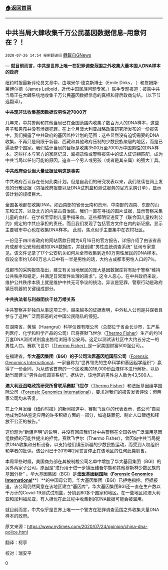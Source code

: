 ###  [:house:返回首頁](https://github.com/ourhimalayas/txt)
---

## 中共当局大肆收集千万公民基因数据信息&#8211;用意何在？！
`2020-07-26 14:54 秘密翻译组` [轉載自GNews](https://gnews.org/zh-hant/276878/)

— **就目前而言，中共是世界上唯一在犯罪调查范围之外收集大量本国人DNA样本的政府**

纽约时报最新评论员文章中，由埃米尔·德克斯博士（Emile Dirks， ）和詹姆斯·莱博尔德（James Leibold，近代中国民族问题专家。）联手专题报道：披露中共当局正在大肆系统地收集千万公民基因数据信息的真相和背后政商勾结。（以下节选翻译）。

**中共现非法收集基因数据仅男性近7000万**

几年来，中共警察和其他当局已在全国范围内收集了数百万人的DNA样本，这些男子和男孩并没有涉嫌犯罪。在上个月澳大利亚战略政策研究所发布的一份报告中，我们揭露了中共政府的基因监控计划的范围：这些显然没有迫切需要的DNA收集，不再只是局限于新疆、西藏和其他政府压制的少数民族聚居的地区，而是已遍及整个国家。我们估计当局的目标是收集3500万至7000万中国男性的DNA样本。这些样本与官方的家庭记录、监视录像或警察报告中的证人证词相匹配，成为中共当局以任何可能的原因，追查一个男人或男孩（或者是其亲属）的强大工具。

**中共政府否认但大量证据证明这是事实**

中共政府否认存在任何此类计划。但是自我们的研究发表以来，我们继续在网上发现的分散证据（包括政府报告以及DNA试剂盒和测试服务的官方采购订单），显示该计划的规模巨大。

全国各地都在收集DNA，如西南部的省份云南和贵州、中南部的湖南、东部的山东和江苏、以及北方的内蒙古自治区。我们一直在寻找的图片证据，显示警察采集儿童的血样、在学校里穿刺儿童手指采血。这些都明显违反了《联合国儿童权利公约》规定的中共应承担的责任。而且我们发现了包括官方文件在内的新证据，显示主要城市中心也在收集DNA样本。 此前，焦点似乎主要集中在农村社区。

一份见于四川省政府的网站落款日期为6月16日的官方报告，详细介绍了由该省首府成都市公安局创建的DNA数据库，并就创建“男性血统调查系统” 征询专家意见。该文件记录了17个公安机关如何从全市收集到近60万男性居民的DNA样本。假设全市约1,660万总人口中有一半是男性的话，大约占成都市男性人口的7％。

成都市的采购报告指出，建立有关当地居民的庞大基因数据库将有助于警察“维持公共秩序和稳定，并满足日常案件处理的需求”。这令人恶心。在中共政府来说，维护公共秩序本质上就是维护中共无可争议的统治。异议是犯罪，警察行动是政府镇压机器的关键组成部分。

**中共执法者与利益团伙千丝万缕关系**

中共警察并非独自从事这项工作。越来越多的证据表明，中外私人公司是共谋者且参与了这种广泛而邪恶的对中国公民隐私的侵犯。

在湖南省，黄瑞（Huangrui）科学仪器有限公司（总部位于省会长沙市，生产系列医疗、化学和科学产品的公司）已将赛默飞世尔（[Thermo Fisher](https://www.thermofisher.com/hk/en/home.html)）生产的约14万套DNA测试试剂盒出售给浏阳市公安局，这足以测试该社区中大约五分之一的男性人口。赛默飞世尔（[Thermo Fisher）](https://www.thermofisher.com/hk/en/home.html)是一家美国财富500强公司。。

在福建省，**华大基因集团（BGI）的子公司法医基因组国际公司**（[Forensic Genomics International](http://fgidna.com/lxwm/index_29.aspx)，一家自称为“世界领先的生命科学和基因组学组织”）赢得了一份合同，为从该省首府的一个区收集的16,000份血液样本进行解析，以协助当局建立“男性血统调查系统”。据估计，该地区的男性总人数为43,500人。

**澳大利亚战略政策研究所曾联系赛默飞世尔**（[Thermo Fisher](https://www.thermofisher.com/hk/en/home.html)）和法医基因组学国际公司（[Forensic Genomics International](http://fgidna.com/lxwm/index_29.aspx)），要求对我们的报告发表评论；但两家公司均未答复。

在上个月发给《纽约时报》的新闻报道中，赛默飞世尔的代表表示，该公司“自豪地成为DNA鉴定应用的许多积极方面的一部分，如追踪罪犯、制止人口贩运和释放不公正的被告。”

这份题为“新疆声明”的说明，并没有回应我们对中共警察在全国各地广泛滥用基因组数据的可能性提出的担忧。赛默飞世尔（Thermo Fisher），曾因向中共当局提供DNA收集和分析设备，以支持他们镇压新疆的少数民族运动，而受到人权组织和学者的批评。该公司已于2019年2月誓言停止在该地区的任何此类销售。

本周早些时候，美国商务部在其被制裁公司名单中增加了华大基因集团（BGI）的另外两家子公司，原因是“进行用于进一步镇压维吾尔族和其他穆斯林少数民族的基因分析” 。华大基因集团（BGI）是**法医基因组国际（**[**Forensic Genomics International**](http://fgidna.com/lxwm/index_29.aspx)**）**的中国母公司。华大基因集团（BGI）已拒绝指控。但据报道，该公司仍然同意在该地区建立“基因库”。华大基因集团BGI还一直在生产数以千万计的Covid-19测试试剂盒，分销到80多个国家和地区。在一些地区如澳大利亚和加利福尼亚，有人担忧在此过程中收集到的DNA数据可能会被滥用。

就目前而言，中共似乎是世界上唯一一个警方在犯罪调查范围之外收集大量DNA样本的政府。

原文来源：https://www.nytimes.com/2020/07/24/opinion/china-dna-police.html

翻译：柯亭

校对：瑞安平

0

